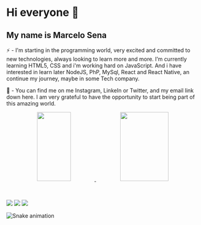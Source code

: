 <h1>Hi everyone 👋</h1>
 
<h2>My name is Marcelo Sena</h2>

<p>
    ⚡ - I'm starting in the programming world, very excited and committed to new technologies, always looking to learn more and more.
    I’m currently learning HTML5, CSS and i'm working hard on JavaScript.
    And i have interested in learn later NodeJS, PhP, MySql, React and React Native, an continue my journey, maybe in some Tech company.
</p>

💬 - You can find me on me Instagram, LinkeIn or Twitter, and my email link down here.
I am very grateful to have the opportunity to start being part of this amazing world. 

<div align="center">
  <a href="https://github.com/MarceloSe">
  <img height="180em" width="42%" src="https://github-readme-stats.vercel.app/api?username=marcelose&show_icons=true&theme=dark&include_all_commits=true&count_private=true"/>
  <img height="180em" width="50%" src="https://github-readme-stats.vercel.app/api/top-langs/?username=marcelose&layout=compact&langs_count=7&theme=dark"/>
</div>

<div style="display: inline_block"><br>
    <img> </img>
</div>

##

<div> 
  <a href="https://www.instagram.com/marceloaugusto05_/" target="_blank"><img src="https://img.shields.io/badge/-Instagram-%23E4405F?style=for-the-badge&logo=instagram&logoColor=white" target="_blank"></a>
  <a href = "mailto:marcelose15.ms@gmail.com"><img src="https://img.shields.io/badge/-Gmail-%23333?style=for-the-badge&logo=gmail&logoColor=white" target="_blank"></a>
  <a href="https://www.linkedin.com/in/marcelo-sena-974128229/" target="_blank"><img src="https://img.shields.io/badge/-LinkedIn-%230077B5?style=for-the-badge&logo=linkedin&logoColor=white" target="_blank"></a> 
 
  ![Snake animation](https://github.com/marcelose/marcelose/blob/output/github-contribution-grid-snake.svg)
 
</div>